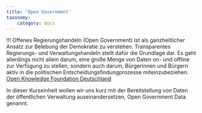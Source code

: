 ```yaml
---
title: 'Open Government'
taxonomy:
    category: docs
---
```


!!! Offenes Regierungshandeln (Open Government) ist als ganzheitlicher Ansatz zur Belebung der Demokratie zu verstehen. Transparentes Regierungs- und Verwaltungshandeln stellt dafür die Grundlage dar. Es geht allerdings nicht allein darum, eine große Menge von Daten on- und offline zur Verfügung zu stellen, sondern auch darum, Bürgerinnen und Bürgern aktiv in die politischen Entscheidungsfindungprozesse miteinzubeziehen. [Open Knowledge Foundation Deutschland](https://okfn.de/themen/offenes-regierungshandeln/)

In dieser Kurseinheit wollen wir uns kurz mit der Bereitstellung von Daten der öffentlichen Verwaltung auseinandersetzen, Open Government Data genannt.

